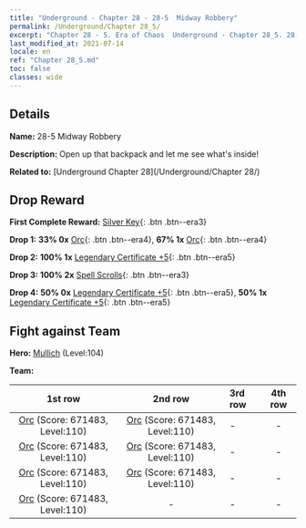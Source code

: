 ```yaml
---
title: "Underground - Chapter 28 - 28-5  Midway Robbery"
permalink: /Underground/Chapter 28_5/
excerpt: "Chapter 28 - 5. Era of Chaos  Underground - Chapter 28_5. 28-5  Midway Robbery"
last_modified_at: 2021-07-14
locale: en
ref: "Chapter 28_5.md"
toc: false
classes: wide
---
```


## Details

 **Name:** 28-5  Midway Robbery

 **Description:**       Open up that backpack and let me see what's inside!

 **Related to:** [Underground Chapter 28](/Underground/Chapter 28/)

## Drop Reward

 **First Complete Reward:** [Silver Key](/Items/con_693/){: .btn .btn--era3}

 **Drop 1:** **33% 0x** [Orc](/Items/unt_219/){: .btn .btn--era4}, **67% 1x** [Orc](/Items/unt_219/){: .btn .btn--era4}

 **Drop 2:** **100% 1x** [Legendary Certificate +5](/Items/mat_102/){: .btn .btn--era5}

 **Drop 3:** **100% 2x** [Spell Scrolls](/Items/con_694/){: .btn .btn--era3}

 **Drop 4:** **50% 0x** [Legendary Certificate +5](/Items/mat_102/){: .btn .btn--era5}, **50% 1x** [Legendary Certificate +5](/Items/mat_102/){: .btn .btn--era5}


## Fight against Team
 **Hero:** [Mullich](/heroes/Mullich/) (Level:104)

 **Team:**


  | 1st row | 2nd row | 3rd row | 4th row |
  |:----:|:----:|:----|:----:|
  | [Orc](/units/Orc/) (Score: 671483, Level:110)  | [Orc](/units/Orc/) (Score: 671483, Level:110)  | - | - |
  | [Orc](/units/Orc/) (Score: 671483, Level:110)  | [Orc](/units/Orc/) (Score: 671483, Level:110)  | - | - |
  | [Orc](/units/Orc/) (Score: 671483, Level:110)  | [Orc](/units/Orc/) (Score: 671483, Level:110)  | - | - |
  | [Orc](/units/Orc/) (Score: 671483, Level:110)  | - | - | - |


